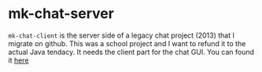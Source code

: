 # mk-chat-server

`mk-chat-client` is the server side of a legacy chat project (2013) that I migrate on github. This was a school project and I want to refund it to the actual Java tendacy. 
It needs the client part for the chat GUI. You can found it [here](https://github.com/rmikaia/mk-chat-client)
